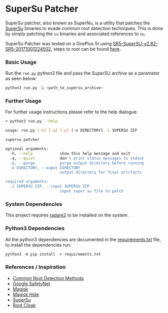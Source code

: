 # SuperSu Patcher
SuperSu patcher, also known as SuperNu, is a utility that patches the [SuperSu](https://supersuroot.org/) binaries to evade common root detection techniques. This is done by simply patching the `su` binaries and associated references to `nu`. 

SuperSu Patcher was tested on a OnePlus 5t using [SR5-SuperSU-v2.82-SR5-20171001224502](https://forum.xda-developers.com/apps/supersu/2014-09-02-supersu-v2-05-t2868133), steps to root can be found [here](https://forums.oneplus.com/threads/guide-oneplus-5-how-to-unlock-bootloader-flash-twrp-root-nandroid-efs-backup-and-more.548216/). 

### Basic Usage
Run the `run.py` python3 file and pass the SuperSU archive as a parameter as seen below:

```python
python3 run.py -i <path_to_supersu_archive>
```

### Further Usage
For further usage instructions please refer to the help dialogue.

```bash
➜ python3 run.py --help

usage: run.py [-h] [-q] [-p] [-o DIRECTORY] -i SUPERSU ZIP

supersu patcher

optional arguments:
  -h, --help            show this help message and exit
  -q, --quiet           don't print status messages to stdout
  -p, --purge           purge output directory before running
  -o DIRECTORY, --ouput DIRECTORY
                        output directory for final artifacts

required arguments:
  -i SUPERSU ZIP, --input SUPERSU ZIP
                        input super su file to patch
```

### System Dependencies
This project requires [radare2](https://github.com/radareorg/radare2) to be installed on the system.

### Python3 Dependencies
All the python3 dependencies are documented in the [requirements.txt](https://github.com/arbitraryrw/supersu-patcher/blob/master/requirements.txt) file, to install the dependencies run:

```python
python3 -m pip install -r requirements.txt
```

### References / Inspiration
- [Common Root Detection Methods](https://mobile-security.gitbook.io/mobile-security-testing-guide/android-testing-guide/0x05j-testing-resiliency-against-reverse-engineering#testing-root-detection-mstg-resilience-1)
- [Google SafetyNet](https://developer.android.com/training/safetynet/attestation)
- [Magisk](https://magiskmanager.com/)
- [Magisk Hide](https://www.xda-developers.com/how-to-use-magisk/)
- [SuperSu](https://supersuroot.org/)
- [Root Cloak](https://repo.xposed.info/module/com.devadvance.rootcloak2)
